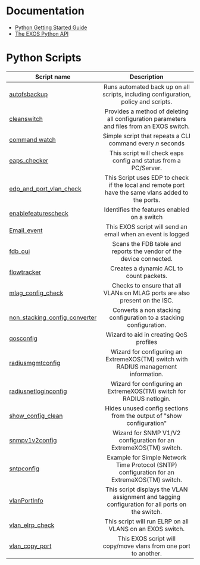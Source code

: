 # Documentation
* [Python Getting Started Guide](http://www.extremenetworks.com/wp-content/uploads/2015/02/Python_Getting_Started_Guide.pdf)
* [The EXOS Python API](http://documentation.extremenetworks.com/python/)

# Python Scripts
| Script name   | Description   |
| ------------- |:-------------:|
| [autofsbackup](autofsbackuppy)| Runs automated back up on all scripts, including configuration, policy and scripts.|
| [cleanswitch](cleanswitch)|Provides a method of deleting all configuration parameters and files from an EXOS switch.|
| [command watch](watch)| Simple script that repeats a CLI command every *n* seconds|
| [eaps_checker](eaps_checker)| This script will check eaps config and status from a PC/Server.|
| [edp_and_port_vlan_check](edp_and_port_vlan_check) | This Script uses EDP to check if the local and remote port have the same vlans added to the ports.|
| [enablefeaturescheck](enablefeaturescheckpy)|Identifies the features enabled on a switch|
| [Email_event](Email_event)|This EXOS script will send an email when an event is logged|
| [fdb_oui](fdb_oui)|Scans the FDB table and reports the vendor of the device connected.|
| [flowtracker](flowtracker)|Creates a dynamic ACL to count packets.|
| [mlag_config_check](mlag_config_check)|Checks to ensure that all VLANs on MLAG ports are also present on the ISC.|
| [non_stacking_config_converter](non_stacking_config_converter)|Converts a non stacking configuration to a stacking configuration.|
| [qosconfig](qosconfigpy)|Wizard to aid in creating QoS profiles|
| [radiusmgmtconfig](radiusmgmtconfigpy)|Wizard for configuring an ExtremeXOS(TM) switch with RADIUS management information.|
| [radiusnetloginconfig](radiusnetloginconfigpy)|Wizard for configuring an ExtremeXOS(TM) switch for RADIUS netlogin.|
| [show_config_clean](show_config_clean)|Hides unused config sections from the output of "show configuration"|
| [snmpv1v2config](snmpv1v2configpy)|Wizard for SNMP V1/V2 configuration for an ExtremeXOS(TM) switch.|
| [sntpconfig](sntpconfigpy) |Example for Simple Network Time Protocol (SNTP) configuration for an ExtremeXOS(TM) switch.|
| [vlanPortInfo](vlanportinfo)|This script displays the VLAN assignment and tagging configuration for all ports on the switch.|
| [vlan_elrp_check](vlan_elrp_check)|This script will run ELRP on all VLANS on an EXOS switch.|
| [vlan_copy_port](vlan_copy_port)|This EXOS script will copy/move vlans from one port to another.|
